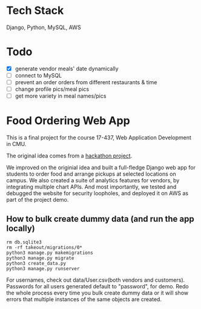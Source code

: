 # Tech Stack
Django, Python, MySQL, AWS

# Todo
- [x] generate vendor meals' date dynamically
- [ ] connect to MySQL
- [ ] prevent an order orders from different restaurants & time
- [ ] change profile pics/meal pics
- [ ] get more variety in meal names/pics

# Food Ordering Web App

This is a final project for the course 17-437, Web Application Development in CMU.

The original idea comes from a [hackathon project](https://devpost.com/software/wai-mai-dpq4ou).

We improved on the originial idea and built a full-fledge Django web app for students to order food and arrange pickups at selected locations on campus. We also created a suite of analytics features for vendors, by integrating multiple chart APIs.
And most importantly, we tested and debugged the website for security loopholes, and deployed it on AWS as part of the project demo.

## How to bulk create dummy data (and run the app locally)

```
rm db.sqlite3
rm -rf takeout/migrations/0*
python3 manage.py makemigrations
python3 manage.py migrate
python3 create_data.py
python3 manage.py runserver
```

For usernames, check out data/User.csv(both vendors and customers).
Passwords for all users generated default to "password", for demo.
Redo the whole process every time you bulk create dummy data or it will show errors that multiple instances of the same objects are created.
